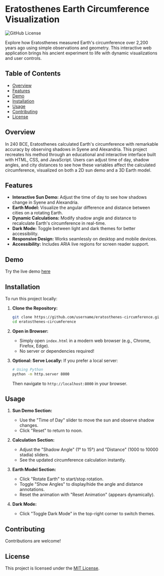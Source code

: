 # Eratosthenes Earth Circumference Visualization

![GitHub License](https://img.shields.io/badge/license-MIT-blue.svg)



Explore how Eratosthenes measured Earth's circumference over 2,200 years ago using simple observations and geometry. This interactive web application brings his ancient experiment to life with dynamic visualizations and user controls.

## Table of Contents
- [Overview](#overview)
- [Features](#features)
- [Demo](#demo)
- [Installation](#installation)
- [Usage](#usage)
- [Contributing](#contributing)
- [License](#license)

## Overview

In 240 BCE, Eratosthenes calculated Earth's circumference with remarkable accuracy by observing shadows in Syene and Alexandria. This project recreates his method through an educational and interactive interface built with HTML, CSS, and JavaScript. Users can adjust time of day, shadow angles, and city distances to see how these variables affect the calculated circumference, visualized on both a 2D sun demo and a 3D Earth model.

## Features

- **Interactive Sun Demo:** Adjust the time of day to see how shadows change in Syene and Alexandria.
- **Earth Model:** Visualize the angular difference and distance between cities on a rotating Earth.
- **Dynamic Calculations:** Modify shadow angle and distance to recalculate Earth's circumference in real-time.
- **Dark Mode:** Toggle between light and dark themes for better accessibility.
- **Responsive Design:** Works seamlessly on desktop and mobile devices.
- **Accessibility:** Includes ARIA live regions for screen reader support.

## Demo

Try the live demo [here](#)

## Installation

To run this project locally:

1. **Clone the Repository:**
   ```bash
   git clone https://github.com/username/eratosthenes-circumference.git
   cd eratosthenes-circumference
   ```

2. **Open in Browser:**
   - Simply open `index.html` in a modern web browser (e.g., Chrome, Firefox, Edge).
   - No server or dependencies required!

3. **Optional: Serve Locally:**
   If you prefer a local server:
   ```bash
   # Using Python
   python -m http.server 8000
   ```
   Then navigate to `http://localhost:8000` in your browser.

## Usage

1. **Sun Demo Section:**
   - Use the "Time of Day" slider to move the sun and observe shadow changes.
   - Click "Reset" to return to noon.

2. **Calculation Section:**
   - Adjust the "Shadow Angle" (1° to 15°) and "Distance" (1000 to 10000 stadia) sliders.
   - See the updated circumference calculation instantly.

3. **Earth Model Section:**
   - Click "Rotate Earth" to start/stop rotation.
   - Toggle "Show Angles" to display/hide the angle and distance annotations.
   - Reset the animation with "Reset Animation" (appears dynamically).

4. **Dark Mode:**
   - Click "Toggle Dark Mode" in the top-right corner to switch themes.


## Contributing

Contributions are welcome!

## License

This project is licensed under the [MIT License](LICENSE). 
